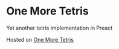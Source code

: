 # One More Tetris

Yet another tetris implementation in Preact

Hosted on [One More Tetris](https://one-more-tetris.surge.sh/)
